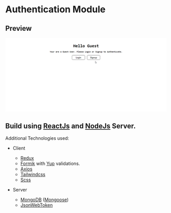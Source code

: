 # Authentication Module

## Preview

![Preview GIF](https://raw.githubusercontent.com/hsbali/authentication-module/main/preview.gif)

## Build using [ReactJs](https://reactjs.org/) and [NodeJs](https://nodejs.org/) Server.

Additional Technologies used:
- Client
    - [Redux](https://redux.js.org/)
    - [Formik](https://www.npmjs.com/package/formik) with [Yup](https://www.npmjs.com/package/yup) validations.
    - [Axios](https://www.npmjs.com/package/axios)
    - [Tailwindcss](https://tailwindcss.com/)
    - [Scss](https://sass-lang.com/)

- Server
    - [MongoDB](https://www.mongodb.com/) ([Mongoose](https://mongoosejs.com/))
    - [JsonWebToken](https://www.npmjs.com/package/jsonwebtoken)
    

